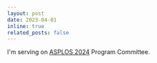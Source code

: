 ```yaml
---
layout: post
date: 2023-04-01
inline: true
related_posts: false
---
```


I'm serving on [ASPLOS 2024](https://www.asplos-conference.org/asplos2024/) Program Committee.
